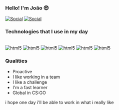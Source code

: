 ### Hello! I'm João 😎

[![Social](https://img.shields.io/badge/Instagram-E4405F?style=for-the-badge&logo=instagram&logoColor=white)](https://www.instagram.com/jaozin_20/)
[![Social](https://img.shields.io/badge/Facebook-1877F2?style=for-the-badge&logo=facebook&logoColor=white)](https://www.facebook.com/joaopedro.marchini?locale=pt_BR)


### Technologies that I use in my day 

<div style="inline-block"><br/>
    <img aling= center alt="html5" src="https://img.shields.io/badge/HTML5-E34F26?style=for-the-badge&logo=html5&logoColor=white">
    <img aling= center alt="html5" src="https://img.shields.io/badge/CSS3-1572B6?style=for-the-badge&logo=css3&logoColor=white">
    <img aling= center alt="html5" src="https://img.shields.io/badge/JavaScript-F7DF1E?style=for-the-badge&logo=javascript&logoColor=black">
    <img aling= center alt="html5" src="https://img.shields.io/badge/Python-14354C?style=for-the-badge&logo=python&logoColor=white">
    <img aling= center alt="html5" src="https://img.shields.io/badge/PHP-777BB4?style=for-the-badge&logo=php&logoColor=white">
    <img aling= center alt="html5" src="https://img.shields.io/badge/MySQL-00000F?style=for-the-badge&logo=mysql&logoColor=white">
</div>

### Qualities

- Proactive
- I like working in a team
- I like a challenge
- I'm a fast learner
- Global in CS:GO


i hope one day i'll be able to work in what i really like

<!--
**JGianoni/JGianoni** is a ✨ _special_ ✨ repository because its `README.md` (this file) appears on your GitHub profile.

Here are some ideas to get you started:

- 🔭 I’m currently working on ...
- 🌱 I’m currently learning ...
- 👯 I’m looking to collaborate on ...
- 🤔 I’m looking for help with ...
- 💬 Ask me about ...
- 📫 How to reach me: ...
- 😄 Pronouns: ...
- ⚡ Fun fact: ...
-->
